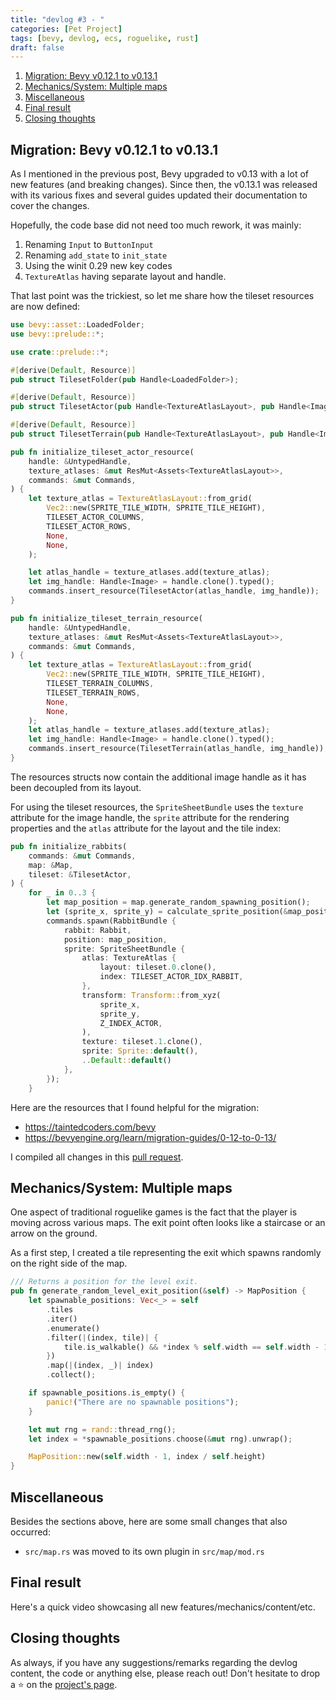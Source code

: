 ```yaml
---
title: "devlog #3 - "
categories: [Pet Project]
tags: [bevy, devlog, ecs, roguelike, rust]
draft: false
---
```


1. [Migration: Bevy v0.12.1 to v0.13.1](#migration-bevy-v0121-to-v0131)
2. [Mechanics/System: Multiple maps](#mechanicssystem-multiple-maps)
3. [Miscellaneous](#miscellaneous)
4. [Final result](#final-result)
5. [Closing thoughts](#closing-thoughts)

## Migration: Bevy v0.12.1 to v0.13.1

As I mentioned in the previous post, Bevy upgraded to v0.13 with a lot of new
features (and breaking changes). Since then, the v0.13.1 was released with its
various fixes and several guides updated their documentation to cover the
changes.

Hopefully, the code base did not need too much rework, it was mainly:

1. Renaming `Input` to `ButtonInput`
2. Renaming `add_state` to `init_state`
3. Using the winit 0.29 new key codes
4. `TextureAtlas` having separate layout and handle.

That last point was the trickiest, so let me share how the tileset resources
are now defined:

```rust
use bevy::asset::LoadedFolder;
use bevy::prelude::*;

use crate::prelude::*;

#[derive(Default, Resource)]
pub struct TilesetFolder(pub Handle<LoadedFolder>);

#[derive(Default, Resource)]
pub struct TilesetActor(pub Handle<TextureAtlasLayout>, pub Handle<Image>);

#[derive(Default, Resource)]
pub struct TilesetTerrain(pub Handle<TextureAtlasLayout>, pub Handle<Image>);

pub fn initialize_tileset_actor_resource(
    handle: &UntypedHandle,
    texture_atlases: &mut ResMut<Assets<TextureAtlasLayout>>,
    commands: &mut Commands,
) {
    let texture_atlas = TextureAtlasLayout::from_grid(
        Vec2::new(SPRITE_TILE_WIDTH, SPRITE_TILE_HEIGHT),
        TILESET_ACTOR_COLUMNS,
        TILESET_ACTOR_ROWS,
        None,
        None,
    );

    let atlas_handle = texture_atlases.add(texture_atlas);
    let img_handle: Handle<Image> = handle.clone().typed();
    commands.insert_resource(TilesetActor(atlas_handle, img_handle));
}

pub fn initialize_tileset_terrain_resource(
    handle: &UntypedHandle,
    texture_atlases: &mut ResMut<Assets<TextureAtlasLayout>>,
    commands: &mut Commands,
) {
    let texture_atlas = TextureAtlasLayout::from_grid(
        Vec2::new(SPRITE_TILE_WIDTH, SPRITE_TILE_HEIGHT),
        TILESET_TERRAIN_COLUMNS,
        TILESET_TERRAIN_ROWS,
        None,
        None,
    );
    let atlas_handle = texture_atlases.add(texture_atlas);
    let img_handle: Handle<Image> = handle.clone().typed();
    commands.insert_resource(TilesetTerrain(atlas_handle, img_handle));
}
```

The resources structs now contain the additional image handle as it has been
decoupled from its layout.

For using the tileset resources, the `SpriteSheetBundle` uses the `texture`
attribute for the image handle, the `sprite` attribute for the rendering
properties and the `atlas` attribute for the layout and the tile index:

```rust
pub fn initialize_rabbits(
    commands: &mut Commands,
    map: &Map,
    tileset: &TilesetActor,
) {
    for _ in 0..3 {
        let map_position = map.generate_random_spawning_position();
        let (sprite_x, sprite_y) = calculate_sprite_position(&map_position);
        commands.spawn(RabbitBundle {
            rabbit: Rabbit,
            position: map_position,
            sprite: SpriteSheetBundle {
                atlas: TextureAtlas {
                    layout: tileset.0.clone(),
                    index: TILESET_ACTOR_IDX_RABBIT,
                },
                transform: Transform::from_xyz(
                    sprite_x,
                    sprite_y,
                    Z_INDEX_ACTOR,
                ),
                texture: tileset.1.clone(),
                sprite: Sprite::default(),
                ..Default::default()
            },
        });
    }
```

Here are the resources that I found helpful for the migration:

- https://taintedcoders.com/bevy
- https://bevyengine.org/learn/migration-guides/0-12-to-0-13/

I compiled all changes in this [pull request](https://github.com/boreec/roguelike/pull/1).

## Mechanics/System: Multiple maps

One aspect of traditional roguelike games is the fact that the player is moving
across various maps. The exit point often looks like a staircase or an arrow on
the ground.

As a first step, I created a tile representing the exit which spawns randomly
on the right side of the map.

```rust
/// Returns a position for the level exit.
pub fn generate_random_level_exit_position(&self) -> MapPosition {
    let spawnable_positions: Vec<_> = self
        .tiles
        .iter()
        .enumerate()
        .filter(|(index, tile)| {
            tile.is_walkable() && *index % self.width == self.width - 1
        })
        .map(|(index, _)| index)
        .collect();

    if spawnable_positions.is_empty() {
        panic!("There are no spawnable positions");
    }

    let mut rng = rand::thread_rng();
    let index = *spawnable_positions.choose(&mut rng).unwrap();

    MapPosition::new(self.width - 1, index / self.height)
}
```

## Miscellaneous

Besides the sections above, here are some small changes that also occurred:

- `src/map.rs` was moved to its own plugin in `src/map/mod.rs`

## Final result

Here's a quick video showcasing all new features/mechanics/content/etc.

## Closing thoughts

As always, if you have any suggestions/remarks regarding the devlog content, the
code or anything else, please reach out! Don't hesitate to drop a &#11088; on the [project's page](https://github.com/boreec/roguelike).
